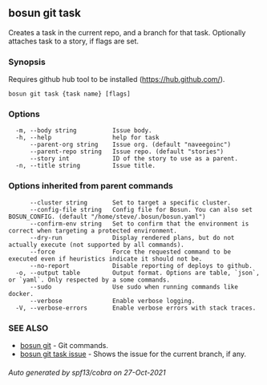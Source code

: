 ## bosun git task

Creates a task in the current repo, and a branch for that task. Optionally attaches task to a story, if flags are set.

### Synopsis

Requires github hub tool to be installed (https://hub.github.com/).

```
bosun git task {task name} [flags]
```

### Options

```
  -m, --body string          Issue body.
  -h, --help                 help for task
      --parent-org string    Issue org. (default "naveegoinc")
      --parent-repo string   Issue repo. (default "stories")
      --story int            ID of the story to use as a parent.
  -n, --title string         Issue title.
```

### Options inherited from parent commands

```
      --cluster string       Set to target a specific cluster.
      --config-file string   Config file for Bosun. You can also set BOSUN_CONFIG. (default "/home/steve/.bosun/bosun.yaml")
      --confirm-env string   Set to confirm that the environment is correct when targeting a protected environment.
      --dry-run              Display rendered plans, but do not actually execute (not supported by all commands).
      --force                Force the requested command to be executed even if heuristics indicate it should not be.
      --no-report            Disable reporting of deploys to github.
  -o, --output table         Output format. Options are table, `json`, or `yaml`. Only respected by a some commands.
      --sudo                 Use sudo when running commands like docker.
      --verbose              Enable verbose logging.
  -V, --verbose-errors       Enable verbose errors with stack traces.
```

### SEE ALSO

* [bosun git](bosun_git.md)	 - Git commands.
* [bosun git task issue](bosun_git_task_issue.md)	 - Shows the issue for the current branch, if any.

###### Auto generated by spf13/cobra on 27-Oct-2021
